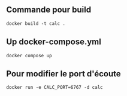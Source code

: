 ## Commande pour build
```
docker build -t calc .
```
## Up docker-compose.yml
```
docker compose up 
```
## Pour modifier le port d'écoute 
```
docker run -e CALC_PORT=6767 -d calc
```